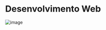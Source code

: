 # Desenvolvimento Web 

![image](https://github.com/user-attachments/assets/ff841c8e-2974-4cad-882a-36101fcb7388)
